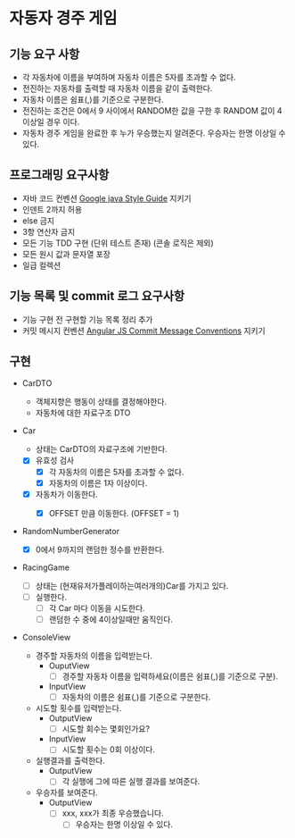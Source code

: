 # 자동자 경주 게임

## 기능 요구 사항

- 각 자동차에 이름을 부여하며 자동차 이름은 5자를 초과할 수 없다.
- 전진하는 자동차를 출력할 때 자동차 이름을 같이 출력한다.
- 자동차 이름은 쉼표(,)를 기준으로 구분한다.
- 전진하는 조건은 0에서 9 사이에서 RANDOM한 값을 구한 후 RANDOM 값이 4 이상일 경우 이다.
- 자동차 경주 게임을 완료한 후 누가 우승했는지 알려준다. 우승자는 한명 이상일 수 있다.

## 프로그래밍 요구사항

- 자바 코드 컨벤션 [Google java Style Guide](https://google.github.io/styleguide/javaguide.html) 지키기
- 인덴트 2까지 허용
- else 금지
- 3항 연산자 금지
- 모든 기능 TDD 구현 (단위 테스트 존재) (콘솔 로직은 제외)
- 모든 원시 값과 문자열 포장
- 일급 컬렉션

## 기능 목록 및 commit 로그 요구사항

- 기능 구현 전 구현할 기능 목록 정리 추가
- 커밋 메시지 컨벤션 [Angular JS Commit Message Conventions](https://gist.github.com/stephenparish/9941e89d80e2bc58a153) 지키기

## 구현

- CarDTO
    - 객체지향은 행동이 상태를 결정해야한다.
    - 자동차에 대한 자료구조 DTO

- Car
    - 상태는 CarDTO의 자료구조에 기반한다.
    - [x] 유효성 검사
        - [x] 각 자동차의 이름은 5자를 초과할 수 없다.
        - [x] 자동차의 이름은 1자 이상이다.
    - [x] 자동차가 이동한다.
        - [x] OFFSET 만큼 이동한다. (OFFSET = 1)


- RandomNumberGenerator
    - [x] 0에서 9까지의 랜덤한 정수를 반환한다.

- RacingGame
    - [ ] 상태는 (현재유저가플레이하는여러개의)Car를 가지고 있다.
    - [ ] 실행한다.
        - [ ] 각 Car 마다 이동을 시도한다.
        - [ ] 랜덤한 수 중에 4이상일때만 움직인다.

- ConsoleView
    - 경주할 자동차의 이름을 입력받는다.
        - OuputView
            - [ ] 경주할 자동차 이름을 입력하세요(이름은 쉼표(,)를 기준으로 구분).
        - InputView
            - [ ] 자동차의 이름은 쉼표(,)를 기준으로 구분한다.
    - 시도할 횟수를 입력받는다.
        - OutputView
            - [ ] 시도할 회수는 몇회인가요?
        - InputView
            - [ ] 시도할 횟수는 0회 이상이다.
    - 실행결과를 출력한다.
        - OutputView
            - [ ] 각 실행에 그에 따른 실행 결과를 보여준다.
    - 우승자를 보여준다.
        - OutputView
            - [ ] xxx, xxx가 최종 우승했습니다.
                - [ ] 우승자는 한명 이상일 수 있다.
